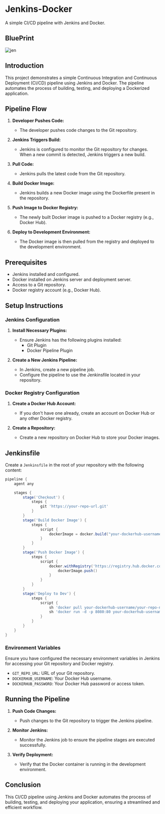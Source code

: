 # Jenkins-Docker

A simple CI/CD pipeline with Jenkins and Docker.

## BluePrint

![jen](https://github.com/alilotfi23/jenkins-docker/assets/91953142/ba509459-002a-4030-9989-d635dedecd9c)

## Introduction

This project demonstrates a simple Continuous Integration and Continuous Deployment (CI/CD) pipeline using Jenkins and Docker. The pipeline automates the process of building, testing, and deploying a Dockerized application.

## Pipeline Flow

1. **Developer Pushes Code:**
    - The developer pushes code changes to the Git repository.

2. **Jenkins Triggers Build:**
    - Jenkins is configured to monitor the Git repository for changes. When a new commit is detected, Jenkins triggers a new build.

3. **Pull Code:**
    - Jenkins pulls the latest code from the Git repository.

4. **Build Docker Image:**
    - Jenkins builds a new Docker image using the Dockerfile present in the repository.

5. **Push Image to Docker Registry:**
    - The newly built Docker image is pushed to a Docker registry (e.g., Docker Hub).

6. **Deploy to Development Environment:**
    - The Docker image is then pulled from the registry and deployed to the development environment.

## Prerequisites

- Jenkins installed and configured.
- Docker installed on Jenkins server and deployment server.
- Access to a Git repository.
- Docker registry account (e.g., Docker Hub).

## Setup Instructions

### Jenkins Configuration

1. **Install Necessary Plugins:**
    - Ensure Jenkins has the following plugins installed:
        - Git Plugin
        - Docker Pipeline Plugin

2. **Create a New Jenkins Pipeline:**
    - In Jenkins, create a new pipeline job.
    - Configure the pipeline to use the Jenkinsfile located in your repository.

### Docker Registry Configuration

1. **Create a Docker Hub Account:**
    - If you don't have one already, create an account on Docker Hub or any other Docker registry.

2. **Create a Repository:**
    - Create a new repository on Docker Hub to store your Docker images.

## Jenkinsfile

Create a `Jenkinsfile` in the root of your repository with the following content:

```groovy
pipeline {
    agent any

    stages {
        stage('Checkout') {
            steps {
                git 'https://your-repo-url.git'
            }
        }
        stage('Build Docker Image') {
            steps {
                script {
                    dockerImage = docker.build("your-dockerhub-username/your-repo-name")
                }
            }
        }
        stage('Push Docker Image') {
            steps {
                script {
                    docker.withRegistry('https://registry.hub.docker.com', 'dockerhub-credentials-id') {
                        dockerImage.push()
                    }
                }
            }
        }
        stage('Deploy to Dev') {
            steps {
                script {
                    sh 'docker pull your-dockerhub-username/your-repo-name'
                    sh 'docker run -d -p 8080:80 your-dockerhub-username/your-repo-name'
                }
            }
        }
    }
}
```

### Environment Variables

Ensure you have configured the necessary environment variables in Jenkins for accessing your Git repository and Docker registry.

- `GIT_REPO_URL`: URL of your Git repository.
- `DOCKERHUB_USERNAME`: Your Docker Hub username.
- `DOCKERHUB_PASSWORD`: Your Docker Hub password or access token.

## Running the Pipeline

1. **Push Code Changes:**
    - Push changes to the Git repository to trigger the Jenkins pipeline.

2. **Monitor Jenkins:**
    - Monitor the Jenkins job to ensure the pipeline stages are executed successfully.

3. **Verify Deployment:**
    - Verify that the Docker container is running in the development environment.

## Conclusion

This CI/CD pipeline using Jenkins and Docker automates the process of building, testing, and deploying your application, ensuring a streamlined and efficient workflow.
